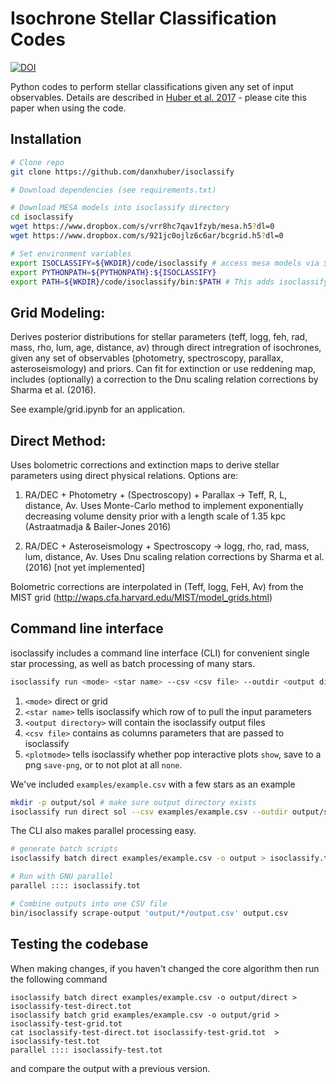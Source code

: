 # Isochrone Stellar Classification Codes

[![DOI](https://zenodo.org/badge/DOI/10.5281/zenodo.573372.svg)](https://doi.org/10.5281/zenodo.573372)

Python codes to perform stellar classifications given any set of input observables. Details are described in [Huber et al. 2017](http://adsabs.harvard.edu/abs/2017ApJ...844..102H) - please cite this paper when using the code.

## Installation

```bash
# Clone repo
git clone https://github.com/danxhuber/isoclassify

# Download dependencies (see requirements.txt)

# Download MESA models into isoclassify directory
cd isoclassify
wget https://www.dropbox.com/s/vrr8hc7qav1fzyb/mesa.h5?dl=0
wget https://www.dropbox.com/s/921jc0ojlz6c6ar/bcgrid.h5?dl=0 

# Set environment variables
export ISOCLASSIFY=${WKDIR}/code/isoclassify # access mesa models via ${ISOCLASSIFY}/mesa.ebf 
export PYTHONPATH=${PYTHONPATH}:${ISOCLASSIFY}
export PATH=${WKDIR}/code/isoclassify/bin:$PATH # This adds isoclassify executable to your path
```

## Grid Modeling:

Derives posterior distributions for stellar parameters (teff, logg, feh, rad, mass, rho, lum, age, distance, av) through direct intregration of isochrones, given any set of observables (photometry, spectroscopy, parallax, asteroseismology) and priors. Can fit for extinction or use reddening map, includes (optionally) a correction to the Dnu scaling relation corrections by Sharma et al. (2016). <br />

See example/grid.ipynb for an application.

## Direct Method:

Uses bolometric corrections and extinction maps to derive stellar parameters using direct physical relations. Options are: <br />

1.  RA/DEC + Photometry + (Spectroscopy) + Parallax -> Teff, R, L, distance, Av. Uses Monte-Carlo method to implement exponentially decreasing volume density prior with a length scale of 1.35 kpc (Astraatmadja & Bailer-Jones 2016)

1. RA/DEC + Asteroseismology + Spectroscopy -> logg, rho, rad, mass, lum, distance, Av. Uses Dnu scaling relation corrections by Sharma et al. (2016) [not yet implemented]

Bolometric corrections are interpolated in (Teff, logg, FeH, Av) from the MIST grid (http://waps.cfa.harvard.edu/MIST/model_grids.html)


## Command line interface

isoclassify includes a command line interface (CLI) for convenient single star processing, as well as batch processing of many stars.

```bash
isoclassify run <mode> <star name> --csv <csv file> --outdir <output directory> --plot <plotmode> 
```

1. `<mode>` direct or grid
1. `<star name>` tells isoclassify which row of <csv file> to pull the input parameters
1. `<output directory>` will contain the isoclassify output files
1. `<csv file>` contains as columns parameters that are passed to isoclassify
1. `<plotmode>` tells isoclassify whether pop interactive plots `show`, save to a png `save-png`, or to not plot at all `none`.

We've included `examples/example.csv` with a few stars as an example

```bash
mkdir -p output/sol # make sure output directory exists
isoclassify run direct sol --csv examples/example.csv --outdir output/sol --plot show
```

The CLI also makes parallel processing easy.

```bash
# generate batch scripts
isoclassify batch direct examples/example.csv -o output > isoclassify.tot 

# Run with GNU parallel
parallel :::: isoclassify.tot

# Combine outputs into one CSV file
bin/isoclassify scrape-output 'output/*/output.csv' output.csv
```

## Testing the codebase

When making changes, if you haven't changed the core algorithm then run the following command

```
isoclassify batch direct examples/example.csv -o output/direct > isoclassify-test-direct.tot 
isoclassify batch grid examples/example.csv -o output/grid > isoclassify-test-grid.tot 
cat isoclassify-test-direct.tot isoclassify-test-grid.tot  > isoclassify-test.tot
parallel :::: isoclassify-test.tot 
```

and compare the output with a previous version.
